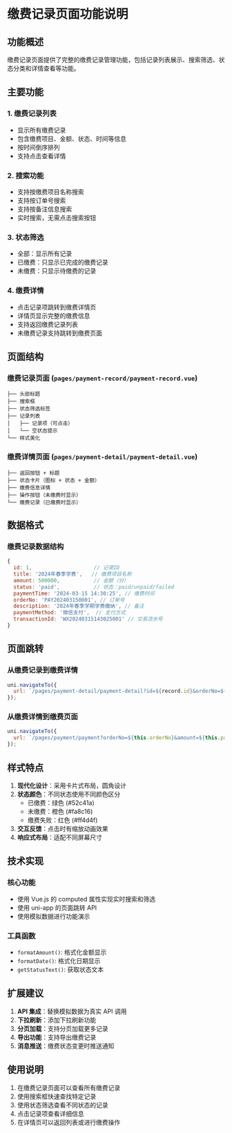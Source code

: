 # 缴费记录页面功能说明

## 功能概述

缴费记录页面提供了完整的缴费记录管理功能，包括记录列表展示、搜索筛选、状态分类和详情查看等功能。

## 主要功能

### 1. 缴费记录列表

- 显示所有缴费记录
- 包含缴费项目、金额、状态、时间等信息
- 按时间倒序排列
- 支持点击查看详情

### 2. 搜索功能

- 支持按缴费项目名称搜索
- 支持按订单号搜索
- 支持按备注信息搜索
- 实时搜索，无需点击搜索按钮

### 3. 状态筛选

- 全部：显示所有记录
- 已缴费：只显示已完成的缴费记录
- 未缴费：只显示待缴费的记录

### 4. 缴费详情

- 点击记录项跳转到缴费详情页
- 详情页显示完整的缴费信息
- 支持返回缴费记录列表
- 未缴费记录支持跳转到缴费页面

## 页面结构

### 缴费记录页面 (`pages/payment-record/payment-record.vue`)

```
├── 头部标题
├── 搜索框
├── 状态筛选标签
├── 记录列表
│   ├── 记录项（可点击）
│   └── 空状态提示
└── 样式美化
```

### 缴费详情页面 (`pages/payment-detail/payment-detail.vue`)

```
├── 返回按钮 + 标题
├── 状态卡片（图标 + 状态 + 金额）
├── 缴费信息详情
├── 操作按钮（未缴费时显示）
└── 缴费记录（已缴费时显示）
```

## 数据格式

### 缴费记录数据结构

```javascript
{
  id: 1,                    // 记录ID
  title: '2024年春季学费',   // 缴费项目名称
  amount: 500000,           // 金额（分）
  status: 'paid',           // 状态：paid/unpaid/failed
  paymentTime: '2024-03-15 14:30:25', // 缴费时间
  orderNo: 'PAY202403150001', // 订单号
  description: '2024年春季学期学费缴纳', // 备注
  paymentMethod: '微信支付',  // 支付方式
  transactionId: 'WX20240315143025001' // 交易流水号
}
```

## 页面跳转

### 从缴费记录到缴费详情

```javascript
uni.navigateTo({
  url: `/pages/payment-detail/payment-detail?id=${record.id}&orderNo=${record.orderNo}`,
});
```

### 从缴费详情到缴费页面

```javascript
uni.navigateTo({
  url: `/pages/payment/payment?orderNo=${this.orderNo}&amount=${this.paymentDetail.amount}&title=${this.paymentDetail.title}`,
});
```

## 样式特点

1. **现代化设计**：采用卡片式布局，圆角设计
2. **状态颜色**：不同状态使用不同颜色区分
   - 已缴费：绿色 (#52c41a)
   - 未缴费：橙色 (#fa8c16)
   - 缴费失败：红色 (#ff4d4f)
3. **交互反馈**：点击时有缩放动画效果
4. **响应式布局**：适配不同屏幕尺寸

## 技术实现

### 核心功能

- 使用 Vue.js 的 computed 属性实现实时搜索和筛选
- 使用 uni-app 的页面跳转 API
- 使用模拟数据进行功能演示

### 工具函数

- `formatAmount()`: 格式化金额显示
- `formatDate()`: 格式化日期显示
- `getStatusText()`: 获取状态文本

## 扩展建议

1. **API 集成**：替换模拟数据为真实 API 调用
2. **下拉刷新**：添加下拉刷新功能
3. **分页加载**：支持分页加载更多记录
4. **导出功能**：支持导出缴费记录
5. **消息推送**：缴费状态变更时推送通知

## 使用说明

1. 在缴费记录页面可以查看所有缴费记录
2. 使用搜索框快速查找特定记录
3. 使用状态筛选查看不同状态的记录
4. 点击记录项查看详细信息
5. 在详情页可以返回列表或进行缴费操作
